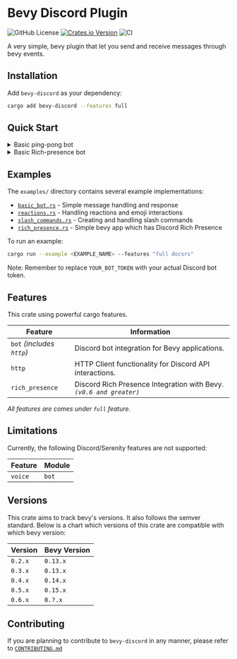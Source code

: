 # Bevy Discord Plugin

![GitHub License](https://img.shields.io/github/license/AS1100K/bevy-discord)
[![Crates.io Version](https://img.shields.io/crates/v/bevy-discord)](https://crates.io/crates/bevy-discord)
![CI](https://github.com/as1100k/bevy-discord/actions/workflows/ci.yml/badge.svg?event=push)

A very simple, bevy plugin that let you send and receive messages through bevy events.

## Installation

Add `bevy-discord` as your dependency:

```bash
cargo add bevy-discord --features full
```

## Quick Start

<details>
<summary>Basic ping-pong bot</summary>

```rust,no_run
use bevy::prelude::*;
use bevy_discord::config::DiscordBotConfig;
use bevy_discord::events::bot::BMessage;
use bevy_discord::serenity::all::*;
use bevy_discord::DiscordBotPlugin;
use serde_json::json;

fn main() {
    // Configure the bot with necessary intents
    let config = DiscordBotConfig::default()
        .token("YOUR_BOT_TOKEN_HERE".to_string())
        .gateway_intents(
            GatewayIntents::GUILD_MESSAGES
                | GatewayIntents::MESSAGE_CONTENT
                | GatewayIntents::GUILDS,
        );

    App::new()
        .add_plugins(MinimalPlugins)
        .add_plugins(bevy::log::LogPlugin {
            ..Default::default()
        })
        .add_plugins(DiscordBotPlugin::new(config))
        .add_systems(Update, handle_messages)
        .run();
}

fn handle_messages(
    mut messages: EventReader<BMessage>,
    http: Option<Res<bevy_discord::res::DiscordHttpResource>>,
) {
    for message in messages.read() {
        if let Some(http) = &http {
            // Skip messages from bots (including our own)
            if message.new_message.author.bot {
                continue;
            }

            let content = &message.new_message.content;
            let channel_id = message.new_message.channel_id;

            // Simple ping-pong command
            if content == "!ping" {
                let http = http.client();

                bevy_discord::runtime::tokio_runtime().spawn(async move {
                    let _ = http
                        .send_message(
                            channel_id,
                            vec![],
                            &json!({
                                "content": "Pong! 🏓"
                            }),
                        )
                        .await;
                });
            }
        }
    }
}
```

_Example taken from `examples/basic_bot.rs`_

</details>

<details>
<summary>Basic Rich-presence bot</summary>

```rust,no_run
use bevy::log::tracing_subscriber::fmt::Subscriber;
use bevy::MinimalPlugins;
use bevy_app::{App, Update};
use bevy_discord::config::DiscordRichPresenceConfig;
use bevy_discord::events::rich_presence::RichPresenceReady;
use bevy_discord::res::DiscordRichPresenceRes;
use bevy_discord::{DiscordRichPresencePlugin, DiscordSet};
use bevy_ecs::event::EventReader;
use bevy_ecs::prelude::{IntoSystemConfigs, Res};
use discord_sdk::activity::ActivityBuilder;
use discord_sdk::OffsetDateTime;

fn main() {
    // Initialize tracing subscriber
    let subscriber = Subscriber::builder()
        .with_max_level(tracing::Level::DEBUG)
        .finish();
    tracing::subscriber::set_global_default(subscriber).expect("setting default subscriber failed");

    let config = DiscordRichPresenceConfig::default().app(1326097363395411968);

    App::new()
        .add_plugins(MinimalPlugins)
        .add_plugins(DiscordRichPresencePlugin::new(config))
        .add_systems(Update, rich_presence_ready.after(DiscordSet))
        .run();
}

fn rich_presence_ready(
    mut events: EventReader<RichPresenceReady>,
    rich_presence: Res<DiscordRichPresenceRes>,
) {
    for event in events.read() {
        println!(
            r#"
            version: {},
            user: {:?}
            "#,
            event.version, event.user
        );

        println!("setup_rich_presence");
        let current_date_time = OffsetDateTime::now_utc();
        let new_activity = ActivityBuilder::new()
            .state("bevy-discord")
            .details("Exploring example rich_presence.rs")
            .start_timestamp(current_date_time);

        let ds = rich_presence.discord.clone();
        bevy_discord::runtime::tokio_runtime().spawn(async move {
            let _ = ds
                .update_activity(new_activity)
                .await
                .expect("Failed to update the activity");
        });
    }
}
```

_Example taken from `examples/rich_presence.rs`_

</details>

## Examples

The `examples/` directory contains several example implementations:

- [`basic_bot.rs`](https://github.com/as1100k/bevy-discord/blob/main/examples/basic_bot.rs) - Simple message handling and response
- [`reactions.rs`](https://github.com/as1100k/bevy-discord/blob/main/examples/reactions.rs) - Handling reactions and emoji interactions
- [`slash_commands.rs`](https://github.com/as1100k/bevy-discord/blob/main/examples/slash_commands.rs) - Creating and handling slash commands
- [`rich_presence.rs`](https://github.com/as1100k/bevy-discord/blob/main/examples/rich_presence.rs) - Simple bevy app which has Discord Rich Presence

To run an example:

```bash
cargo run --example <EXAMPLE_NAME> --features "full docsrs"
```

Note: Remember to replace `YOUR_BOT_TOKEN` with your actual Discord bot token.

## Features

This crate using powerful cargo features.

| Feature                   | Information                                                         |
|---------------------------|---------------------------------------------------------------------|
| `bot` _(includes `http`)_ | Discord bot integration for Bevy applications.                      |
| `http`                    | HTTP Client functionality for Discord API interactions.             |
| `rich_presence`           | Discord Rich Presence Integration with Bevy. _`(v0.6 and greater)`_ |

_All features are comes under `full` feature._

## Limitations

Currently, the following Discord/Serenity features are not supported:

| Feature       | Module    |
|---------------|-----------|
| `voice`       | `bot`     |

## Versions

This crate aims to track bevy's versions. It also follows the semver standard. Below is a chart which versions of this
crate are compatible with which bevy version:

| Version | Bevy Version |
|---------|--------------|
| `0.2.x` | `0.13.x`     |
| `0.3.x` | `0.13.x`     |
| `0.4.x` | `0.14.x`     |
| `0.5.x` | `0.15.x`     |
| `0.6.x` | `0.?.x`      |

## Contributing

If you are planning to contribute to `bevy-discord` in any manner, please refer to [`CONTRIBUTING.md`](https://github.com/AS1100K/bevy-discord/blob/main/CONTRIBUTING.md)
